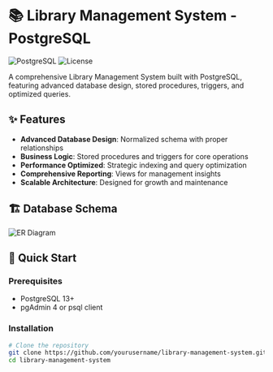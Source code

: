 # 📚 Library Management System - PostgreSQL

![PostgreSQL](https://img.shields.io/badge/PostgreSQL-13+-blue.svg)
![License](https://img.shields.io/badge/License-MIT-green.svg)

A comprehensive Library Management System built with PostgreSQL, featuring advanced database design, stored procedures, triggers, and optimized queries.

## ✨ Features

- **Advanced Database Design**: Normalized schema with proper relationships
- **Business Logic**: Stored procedures and triggers for core operations
- **Performance Optimized**: Strategic indexing and query optimization
- **Comprehensive Reporting**: Views for management insights
- **Scalable Architecture**: Designed for growth and maintenance

## 🏗️ Database Schema

![ER Diagram](docs/ER_DIAGRAM.png)

## 🚀 Quick Start

### Prerequisites
- PostgreSQL 13+
- pgAdmin 4 or psql client

### Installation

```bash
# Clone the repository
git clone https://github.com/yourusername/library-management-system.git
cd library-management-system

